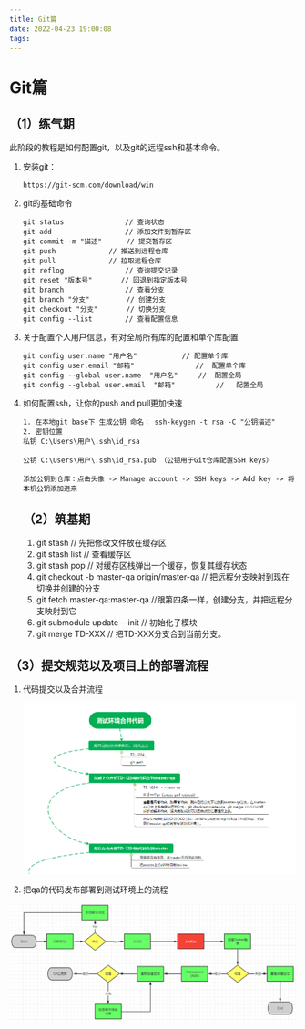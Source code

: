 ```yaml
---
title: Git篇
date: 2022-04-23 19:00:08
tags:
---
```

# Git篇

## （1）练气期

此阶段的教程是如何配置git，以及git的远程ssh和基本命令。

1. 安装git：

   ```
   https://git-scm.com/download/win
   ```
<!--more-->
2. git的基础命令

   ```
   git status				// 查询状态
   git add					// 添加文件到暂存区
   git commit -m "描述"	   // 提交暂存区
   git push				// 推送到远程仓库
   git pull				// 拉取远程仓库
   git reflog 				// 查询提交记录
   git reset "版本号"       // 回退到指定版本号
   git branch 				// 查看分支
   git branch "分支"  	   // 创建分支
   git checkout "分支"	   // 切换分支
   git config --list 		// 查看配置信息
   ```

   

3. 关于配置个人用户信息，有对全局所有库的配置和单个库配置

   ```
   git config user.name "用户名"  			// 配置单个库
   git config user.email "邮箱"   			//  配置单个库
   git config --global user.name  "用户名"		//  配置全局
   git config --global user.email  "邮箱"    		 //   配置全局
   ```

   

4. 如何配置ssh，让你的push and pull更加快速

   ```
   1. 在本地git base下 生成公钥 命名： ssh-keygen -t rsa -C "公钥描述"
   2. 密钥位置
   私钥 C:\Users\用户\.ssh\id_rsa
   
   公钥 C:\Users\用户\.ssh\id_rsa.pub （公钥用于Git仓库配置SSH keys）
   
   添加公钥到仓库：点击头像 -> Manage account -> SSH keys -> Add key -> 将本机公钥添加进来
   ```

   

   ## （2）筑基期

      1. git stash  // 先把修改文件放在缓存区
      2. git stash list // 查看缓存区
      3. git stash pop // 对缓存区栈弹出一个缓存，恢复其缓存状态
      4. git checkout -b master-qa origin/master-qa  // 把远程分支映射到现在切换并创建的分支
      5. git fetch master-qa:master-qa  //跟第四条一样，创建分支，并把远程分支映射到它
      6. git submodule update --init // 初始化子模块
      7. git merge TD-XXX 		// 把TD-XXX分支合到当前分支。


## （3）提交规范以及项目上的部署流程

1. 代码提交以及合并流程

   ![git-qa](technologySharing-4/git/git-qa.png)

2. 把qa的代码发布部署到测试环境上的流程

![qa-CICD](technologySharing-4/git/qa-CICD.png)

